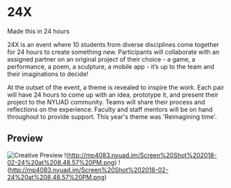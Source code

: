 # 24X
Made this in 24 hours

24X is an event where 10 students from diverse disciplines come together for 24 hours to create something new. Participants will collaborate with an assigned partner on an original project of their choice - a game, a performance, a poem, a sculpture, a mobile app - it’s up to the team and their imaginations to decide!

At the outset of the event, a theme is revealed to inspire the work. Each pair will have 24 hours to come up with an idea, prototype it, and present their project to the NYUAD community. Teams will share their process and reflections on the experience. Faculty and staff mentors will be on hand throughout to provide support.
This year's theme was 'Reimagining time'.

## Preview

![Creative Preview](http://mp4083.nyuad.im/Screen%20Shot%202018-02-24%20at%208.48.57%20PM.png)
!(http://mp4083.nyuad.im/Screen%20Shot%202018-02-24%20at%208.48.57%20PM.png)
!(http://mp4083.nyuad.im/Screen%20Shot%202018-02-24%20at%208.48.57%20PM.png)
